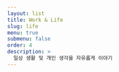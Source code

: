 ```yaml
---
layout: list
title: Work & Life
slug: life
menu: true
submenu: false
order: 4
description: >
  일상 생활 및 개인 생각을 자유롭게 이야기
---
```

